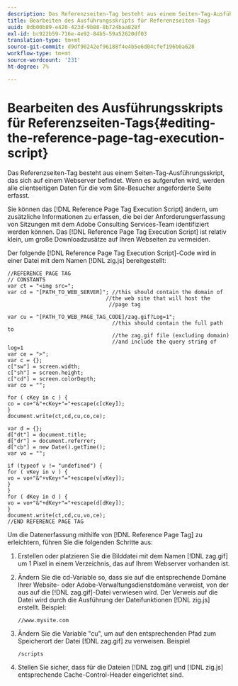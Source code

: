 ```yaml
---
description: Das Referenzseiten-Tag besteht aus einem Seiten-Tag-Ausführungsskript, das sich auf einem Webserver befindet. Wenn es aufgerufen wird, werden alle clientseitigen Daten für die vom Site-Besucher angeforderte Seite erfasst.
title: Bearbeiten des Ausführungsskripts für Referenzseiten-Tags
uuid: 0db00b89-e420-423d-9b88-8b724baa828f
exl-id: bc922b59-716e-4e92-84b5-59a52620df03
translation-type: tm+mt
source-git-commit: d9df90242ef96188f4e4b5e6d04cfef196b0a628
workflow-type: tm+mt
source-wordcount: '231'
ht-degree: 7%

---
```


# Bearbeiten des Ausführungsskripts für Referenzseiten-Tags{#editing-the-reference-page-tag-execution-script}

Das Referenzseiten-Tag besteht aus einem Seiten-Tag-Ausführungsskript, das sich auf einem Webserver befindet. Wenn es aufgerufen wird, werden alle clientseitigen Daten für die vom Site-Besucher angeforderte Seite erfasst.

Sie können das [!DNL Reference Page Tag Execution Script] ändern, um zusätzliche Informationen zu erfassen, die bei der Anforderungserfassung von Sitzungen mit dem Adobe Consulting Services-Team identifiziert werden können. Das [!DNL Reference Page Tag Execution Script] ist relativ klein, um große Downloadzusätze auf Ihren Webseiten zu vermeiden.

Der folgende [!DNL Reference Page Tag Execution Script]-Code wird in einer Datei mit dem Namen [!DNL zig.js] bereitgestellt:

```
//REFERENCE PAGE TAG 
// CONSTANTS 
var ct = "<img src="; 
var cd = "[PATH_TO_WEB_SERVER]"; //this should contain the domain of 
                               //the web site that will host the 
                                //page tag 
 
var cu = "[PATH_TO_WEB_PAGE_TAG_CODE]/zag.gif?Log=1";  
                                 //this should contain the full path to 
                                 //the zag.gif file (excluding domain) 
                                 //and include the query string of log=1 
var ce = ">"; 
var c = {}; 
c["sw"] = screen.width; 
c["sh"] = screen.height; 
c["cd"] = screen.colorDepth; 
var co = ""; 
 
for ( cKey in c ) { 
co = co+"&"+cKey+"="+escape(c[cKey]); 
} 
document.write(ct,cd,cu,co,ce); 
 
var d = {}; 
d["dt"] = document.title; 
d["dr"] = document.referrer; 
d["cb"] = new Date().getTime(); 
var vo = ""; 
 
if (typeof v != "undefined") { 
for ( vKey in v ) { 
vo = vo+"&"+vKey+"="+escape(v[vKey]); 
} 
} 
for ( dKey in d ) { 
vo = vo+"&"+dKey+"="+escape(d[dKey]); 
} 
document.write(ct,cd,cu,vo,ce); 
//END REFERENCE PAGE TAG 
```

Um die Datenerfassung mithilfe von [!DNL Reference Page Tag] zu erleichtern, führen Sie die folgenden Schritte aus:

1. Erstellen oder platzieren Sie die Bilddatei mit dem Namen [!DNL zag.gif] um 1 Pixel in einem Verzeichnis, das auf Ihrem Webserver vorhanden ist.
1. Ändern Sie die cd-Variable so, dass sie auf die entsprechende Domäne Ihrer Website- oder Adobe-Verwaltungsdienstdomäne verweist, von der aus auf die [!DNL zag.gif]-Datei verwiesen wird. Der Verweis auf die Datei wird durch die Ausführung der Dateifunktionen [!DNL zig.js] erstellt. Beispiel:

   ```
   //www.mysite.com
   ```

1. Ändern Sie die Variable &quot;cu&quot;, um auf den entsprechenden Pfad zum Speicherort der Datei [!DNL zag.gif] zu verweisen. Beispiel

   ```
   /scripts
   ```

1. Stellen Sie sicher, dass für die Dateien [!DNL zag.gif] und [!DNL zig.js] entsprechende Cache-Control-Header eingerichtet sind.
